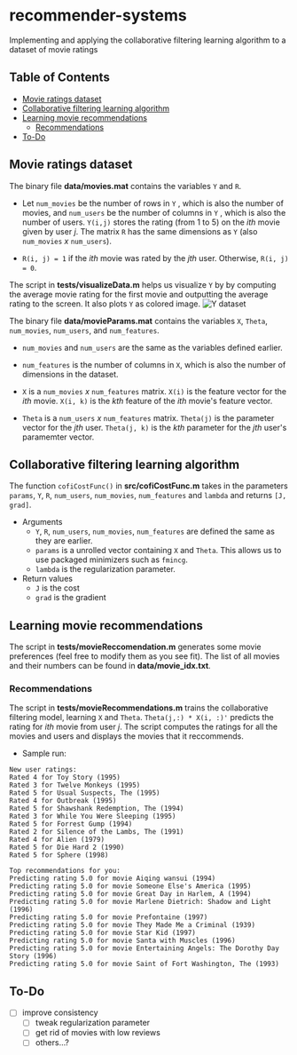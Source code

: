 # recommender-systems
Implementing and applying the collaborative filtering learning algorithm to a dataset of movie ratings

## Table of Contents
* [Movie ratings dataset](#movie-ratings-dataset)
* [Collaborative filtering learning algorithm](#collaborative-filtering-learning-algorithm)
* [Learning movie recommendations](#learning-movie-recommendations)
  * [Recommendations](#recommendations)
* [To-Do](#to/-do)

## Movie ratings dataset
The binary file **data/movies.mat** contains the variables ```Y```
and ```R```. 


* Let ```num_movies``` be the number of rows in ```Y```
, which is also the number of movies,
and ```num_users``` be the number of columns in ```Y```
, which is also the number of users.
```Y(i,j)``` stores the rating (from 1 to 5)
on the *ith* movie given by user *j*.
The matrix ```R``` has the same dimensions as ```Y```
(also ```num_movies``` *x* ```num_users```). 

* ```R(i, j) = 1``` if the *ith* movie was rated by the *jth* user.
Otherwise, ```R(i, j) = 0```.

The script in **tests/visualizeData.m** helps us visualize ```Y``` by
by computing the average movie rating for the first movie and outputting
the average rating to the screen. It also plots ```Y``` as colored image.
![Y dataset](figures/ratings.jpg)




The binary file **data/movieParams.mat** contains the variables
```X```, ```Theta```, ```num_movies```, ```num_users```, and
```num_features```. 


* ```num_movies``` and ```num_users``` are the same as the
variables defined earlier. 

* ```num_features``` is the number of columns in ```X```,
which is also the number of dimensions in the dataset.

* ```X``` is a ```num_movies``` *x* ```num_features``` matrix.
```X(i)``` is the feature vector for the *ith* movie.
```X(i, k)``` is the *kth* feature of the *ith* movie's feature vector.

* ```Theta``` is a ```num_users``` *x* ```num_features``` matrix.
```Theta(j)``` is the parameter vector for the *jth* user.
```Theta(j, k)``` is the *kth* parameter for the *jth* user's paramemter vector.



## Collaborative filtering learning algorithm
The function ```cofiCostFunc()``` in **src/cofiCostFunc.m** takes in the parameters
```params```, ```Y```, ```R```, ```num_users```, ```num_movies```, ```num_features```
and ```lambda``` and returns ```[J, grad]```.
* Arguments
  * ```Y```, ```R```, ```num_users```, ```num_movies```, ```num_features``` are defined
  the same as they are earlier.
  * ```params``` is a unrolled vector containing ```X``` and ```Theta```. This allows
  us to use packaged minimizers such as ```fmincg```.
  * ```lambda``` is the regularization parameter.
* Return values
  * ```J``` is the cost
  * ```grad``` is the gradient

## Learning movie recommendations
The script in **tests/movieReccomendation.m** generates some movie preferences (feel
free to modify them as you see fit). The list of all movies and their numbers can be
found in **data/movie_idx.txt**. 
### Recommendations
The script in **tests/movieRecommendations.m** trains the collaborative filtering model,
learning ```X``` and ```Theta```. ```Theta(j,:) * X(i, :)'``` predicts the rating for
*ith* movie from user *j*. The script computes the ratings for all the movies and users
and displays the movies that it reccommends.
* Sample run:
```
New user ratings:
Rated 4 for Toy Story (1995)
Rated 3 for Twelve Monkeys (1995)
Rated 5 for Usual Suspects, The (1995)
Rated 4 for Outbreak (1995)
Rated 5 for Shawshank Redemption, The (1994)
Rated 3 for While You Were Sleeping (1995)
Rated 5 for Forrest Gump (1994)
Rated 2 for Silence of the Lambs, The (1991)
Rated 4 for Alien (1979)
Rated 5 for Die Hard 2 (1990)
Rated 5 for Sphere (1998)

Top recommendations for you:
Predicting rating 5.0 for movie Aiqing wansui (1994)
Predicting rating 5.0 for movie Someone Else's America (1995)
Predicting rating 5.0 for movie Great Day in Harlem, A (1994)
Predicting rating 5.0 for movie Marlene Dietrich: Shadow and Light (1996)
Predicting rating 5.0 for movie Prefontaine (1997)
Predicting rating 5.0 for movie They Made Me a Criminal (1939)
Predicting rating 5.0 for movie Star Kid (1997)
Predicting rating 5.0 for movie Santa with Muscles (1996)
Predicting rating 5.0 for movie Entertaining Angels: The Dorothy Day Story (1996)
Predicting rating 5.0 for movie Saint of Fort Washington, The (1993)
```

## To-Do
- [ ] improve consistency
  - [ ] tweak regularization parameter
  - [ ] get rid of movies with low reviews
  - [ ] others...?
